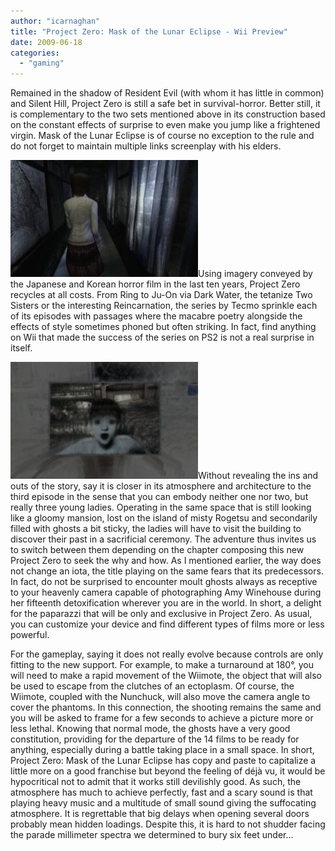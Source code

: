 ```yaml
---
author: "icarnaghan"
title: "Project Zero: Mask of the Lunar Eclipse - Wii Preview"
date: 2009-06-18
categories: 
  - "gaming"
---
```


Remained in the shadow of Resident Evil (with whom it has little in common) and Silent Hill, Project Zero is still a safe bet in survival-horror. Better still, it is complementary to the two sets mentioned above in its construction based on the constant effects of surprise to even make you jump like a frightened virgin. Mask of the Lunar Eclipse is of course no exception to the rule and do not forget to maintain multiple links screenplay with his elders.

![Project Zero.3](images/Project-Zero.3-300x187.jpg)Using imagery conveyed by the Japanese and Korean horror film in the last ten years, Project Zero recycles at all costs. From Ring to Ju-On via Dark Water, the tetanize Two Sisters or the interesting Reincarnation, the series by Tecmo sprinkle each of its episodes with passages where the macabre poetry alongside the effects of style sometimes phoned but often striking. In fact, find anything on Wii that made the success of the series on PS2 is not a real surprise in itself.

![Project Zero.2](images/Project-Zero.2-300x187.jpg)Without revealing the ins and outs of the story, say it is closer in its atmosphere and architecture to the third episode in the sense that you can embody neither one nor two, but really three young ladies. Operating in the same space that is still looking like a gloomy mansion, lost on the island of misty Rogetsu and secondarily filled with ghosts a bit sticky, the ladies will have to visit the building to discover their past in a sacrificial ceremony. The adventure thus invites us to switch between them depending on the chapter composing this new Project Zero to seek the why and how. As I mentioned earlier, the way does not change an iota, the title playing on the same fears that its predecessors. In fact, do not be surprised to encounter moult ghosts always as receptive to your heavenly camera capable of photographing Amy Winehouse during her fifteenth detoxification wherever you are in the world. In short, a delight for the paparazzi that will be only and exclusive in Project Zero. As usual, you can customize your device and find different types of films more or less powerful.

For the gameplay, saying it does not really evolve because controls are only fitting to the new support. For example, to make a turnaround at 180°, you will need to make a rapid movement of the Wiimote, the object that will also be used to escape from the clutches of an ectoplasm. Of course, the Wiimote, coupled with the Nunchuck, will also move the camera angle to cover the phantoms. In this connection, the shooting remains the same and you will be asked to frame for a few seconds to achieve a picture more or less lethal. Knowing that normal mode, the ghosts have a very good constitution, providing for the departure of the 14 films to be ready for anything, especially during a battle taking place in a small space. In short, Project Zero: Mask of the Lunar Eclipse has copy and paste to capitalize a little more on a good franchise but beyond the feeling of déjà vu, it would be hypocritical not to admit that it works still devilishly good. As such, the atmosphere has much to achieve perfectly, fast and a scary sound is that playing heavy music and a multitude of small sound giving the suffocating atmosphere. It is regrettable that big delays when opening several doors probably mean hidden loadings. Despite this, it is hard to not shudder facing the parade millimeter spectra we determined to bury six feet under...
